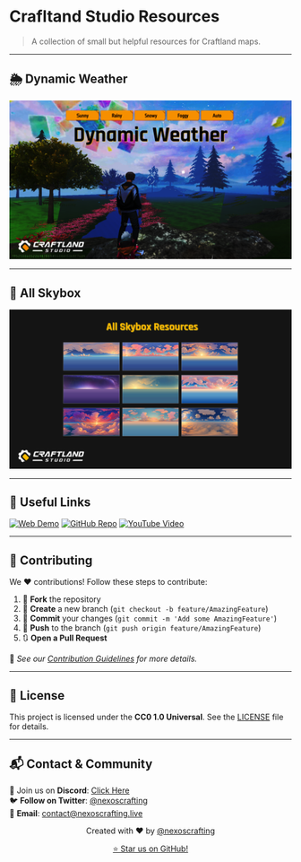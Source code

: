 # Crafltand Studio Resources

> A collection of small but helpful resources for Craftland maps.

---

## 🌦 Dynamic Weather

![Preview](.github/Dynamic_Weather.png)

---

## 🌌 All Skybox

![Preview](.github/All_Skybox.png)

---

## 🔗 Useful Links

[![Web Demo](https://img.shields.io/badge/Web-Blog-blue?style=for-the-badge&logo=google-chrome)](https://blog.nexoscreator.tech/)
[![GitHub Repo](https://img.shields.io/badge/GitHub-Repo-green?style=for-the-badge&logo=github)](github.com/https://github.com/nexoscrafting/FE_RESOURCES_BETA)
[![YouTube Video](https://img.shields.io/badge/YouTube-Video-red?style=for-the-badge&logo=youtube)](https://youtu.be/eJ5FabRqnKs)
<!-- [![NPM Package](https://img.shields.io/badge/NPM-Package-orange?style=for-the-badge&logo=npm)](https://www.npmjs.com/package/lazy-youtube-player)  -->

---

## 🤝 Contributing

We ❤️ contributions! Follow these steps to contribute:

1. 🍴 **Fork** the repository
2. 🌿 **Create** a new branch (`git checkout -b feature/AmazingFeature`)
3. 💾 **Commit** your changes (`git commit -m 'Add some AmazingFeature'`)
4. 🚀 **Push** to the branch (`git push origin feature/AmazingFeature`)
5. 🔃 **Open a Pull Request**

📖 _See our [Contribution Guidelines](CONTRIBUTING.md) for more details._

---

## 📄 License

This project is licensed under the **CC0 1.0 Universal**. See the [LICENSE](LICENSE) file for details.

---

## 📬 Contact & Community

💬 Join us on **Discord**: [Click Here](https://discord.com/invite/xAQzPtS5m4)  
🐦 **Follow on Twitter**: [@nexoscrafting](https://twitter.com/nexoscrafting)  
📧 **Email**: [contact@nexoscrafting.live](mailto:contact@nexoscrafting.live)

<p align="center">
  Created with ❤️ by <a href="https://github.com/nexoscrafting">@nexoscrafting</a>
</p>

<p align="center">
  <a href="https://github.com/nexoscrafting/FE_RESOURCES_BETA/stargazers">⭐ Star us on GitHub!</a>
</p>
